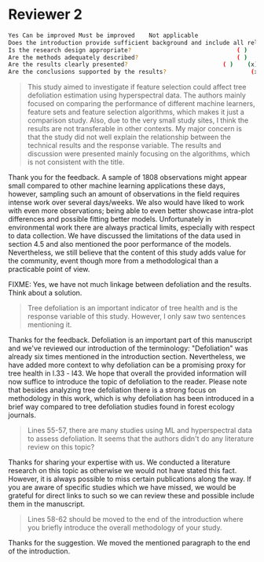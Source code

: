 # Reviewer 2

```sh
Yes	Can be improved	Must be improved	Not applicable
Does the introduction provide sufficient background and include all relevant references? (x)	( )	( )	( )
Is the research design appropriate? 							 ( )	(x)	( )	( )
Are the methods adequately described? 							 ( )	(x)	( )	( )
Are the results clearly presented?							 ( )	(x)	( )	( )
Are the conclusions supported by the results?						 (x)	( )	( )	( )
```

> This study aimed to investigate if feature selection could affect tree defoliation estimation using hyperspectral data. The authors mainly focused on comparing the performance of different machine learners, feature sets and feature selection algorithms, which makes it just a comparison study. Also, due to the very small study sites, I think the results are not transferable in other contexts. My major concern is that the study did not well explain the relationship between the technical results and the response variable. The results and discussion were presented mainly focusing on the algorithms, which is not consistent with the title.

Thank you for the feedback.
A sample of 1808 observations might appear small compared to other machine learning applications these days, however, sampling such an amount of observations in the field requires intense work over several days/weeks.
We also would have liked to work with even more observations; being able to even better showcase intra-plot differences and possible fitting better models.
Unfortunately in environmental work there are always practical limits, especially with respect to data collection.
We have discussed the limitations of the data used in section 4.5 and also mentioned the poor performance of the models.
Nevertheless, we still believe that the content of this study adds value for the community, event though more from a methodological than a practicable point of view.

FIXME: Yes, we have not much linkage between defoliation and the results. Think about a solution.

> Tree defoliation is an important indicator of tree health and is the response variable of this study. However, I only saw two sentences mentioning it.

Thanks for the feedback.
Defoliation is an important part of this manuscript and we've reviewed our introduction of the terminology:
"Defoliation" was already six times mentioned in the introduction section.
Nevertheless, we have added more context to why defoliation can be a promising proxy for tree health in l.33 - l43.
We hope that overall the provided information will now suffice to introduce the topic of defoliation to the reader.
Please note that besides analyzing tree defoliation there is a strong focus on methodology in this work, which is why defoliation has been introduced in a brief way compared to tree defoliation studies found in forest ecology journals.

> Lines 55-57, there are many studies using ML and hyperspectral data to assess defoliation. It seems that the authors didn't do any literature review on this topic?

Thanks for sharing your expertise with us.
We conducted a literature research on this topic as otherwise we would not have stated this fact.
However, it is always possible to miss certain publications along the way.
If you are aware of specific studies which we have missed, we would be grateful for direct links to such so we can review these and possible include them in the manuscript.

> Lines 58-62 should be moved to the end of the introduction where you briefly introduce the overall methodology of your study.

Thanks for the suggestion.
We moved the mentioned paragraph to the end of the introduction.
